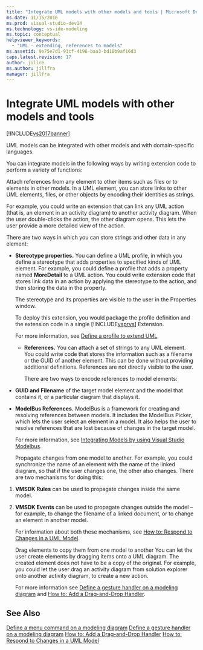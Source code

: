 ```yaml
---
title: "Integrate UML models with other models and tools | Microsoft Docs"
ms.date: 11/15/2016
ms.prod: visual-studio-dev14
ms.technology: vs-ide-modeling
ms.topic: conceptual
helpviewer_keywords:
  - "UML - extending, references to models"
ms.assetid: 9e75e7d1-93cf-4196-baa3-bd10b9af16d3
caps.latest.revision: 17
author: jillre
ms.author: jillfra
manager: jillfra
---
```

# Integrate UML models with other models and tools
[!INCLUDE[vs2017banner](../includes/vs2017banner.md)]

UML models can be integrated with other models and with domain-specific languages.

 You can integrate models in the following ways by writing extension code to perform a variety of functions:

 Attach references from any element to other items such as files or to elements in other models.
 In a UML element, you can store links to other UML elements, files, or other objects by encoding their identities as strings.

 For example, you could write an extension that can link any UML action (that is, an element in an activity diagram) to another activity diagram. When the user double-clicks the action, the other diagram opens. This lets the user provide a more detailed view of the action.

 There are two ways in which you can store strings and other data in any element:

- **Stereotype properties.** You can define a UML profile, in which you define a stereotype that adds properties to specified kinds of UML element. For example, you could define a profile that adds a property named **MoreDetail** to a UML action. You could write extension code that stores link data in an action by applying the stereotype to the action, and then storing the data in the property.

   The stereotype and its properties are visible to the user in the Properties window.

   To deploy this extension, you would package the profile definition and the extension code in a single [!INCLUDE[vsprvs](../includes/vsprvs-md.md)] Extension.

   For more information, see [Define a profile to extend UML](../modeling/define-a-profile-to-extend-uml.md).

   - **References.** You can attach a set of strings to any UML element. You could write code that stores the information such as a filename or the GUID of another element. This can be done without providing additional definitions. References are not directly visible to the user.

     There are two ways to encode references to model elements:

- **GUID and Filename** of the target model element and the model that contains it, or a particular diagram that displays it.

- **ModelBus References.** ModelBus is a framework for creating and resolving references between models. It includes the ModelBus Picker, which lets the user select an element in a model. It also helps the user to resolve references that are lost because of changes in the target model.

   For more information, see [Integrating Models by using Visual Studio Modelbus](../modeling/integrating-models-by-using-visual-studio-modelbus.md).

  Propagate changes from one model to another.
  For example, you could synchronize the name of an element with the name of the linked diagram, so that if the user changes one, the other also changes. There are two mechanisms for doing this:

1. **VMSDK Rules** can be used to propagate changes inside the same model.

2. **VMSDK Events** can be used to propagate changes outside the model – for example, to change the filename of a linked document, or to change an element in another model.

   For information about both these mechanisms, see [How to: Respond to Changes in a UML Model](../misc/how-to-respond-to-changes-in-a-uml-model.md).

   Drag elements to copy them from one model to another
   You can let the user create elements by dragging items onto a UML diagram. The created element does not have to be a copy of the original. For example, you could let the user drag an activity diagram from solution explorer onto another activity diagram, to create a new action.

   For more information see [Define a gesture handler on a modeling diagram](../modeling/define-a-gesture-handler-on-a-modeling-diagram.md) and [How to: Add a Drag-and-Drop Handler](../modeling/how-to-add-a-drag-and-drop-handler.md).

## See Also
 [Define a menu command on a modeling diagram](../modeling/define-a-menu-command-on-a-modeling-diagram.md)
 [Define a gesture handler on a modeling diagram](../modeling/define-a-gesture-handler-on-a-modeling-diagram.md)
 [How to: Add a Drag-and-Drop Handler](../modeling/how-to-add-a-drag-and-drop-handler.md)
 [How to: Respond to Changes in a UML Model](../misc/how-to-respond-to-changes-in-a-uml-model.md)
